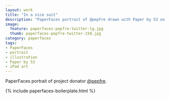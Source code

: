 ```yaml
---
layout: work
title: "In a nice suit"
description: "PaperFaces portrait of @pepfre drawn with Paper by 53 on an iPad."
image: 
  feature: paperfaces-pepfre-twitter-lg.jpg
  thumb: paperfaces-pepfre-twitter-150.jpg
category: paperfaces
tags: 
- PaperFaces
- portrait
- illustration
- Paper by 53
- iPad art
---
```


PaperFaces portrait of project donator [@pepfre](http://twitter.com/pepfre).

{% include paperfaces-boilerplate.html %}